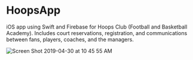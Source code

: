# HoopsApp
iOS app using Swift and Firebase for Hoops Club (Football and Basketball Academy).
Includes court reservations, registration, and communications between fans, players, coaches, and the managers. 

![Screen Shot 2019-04-30 at 10 45 55 AM](https://user-images.githubusercontent.com/20921475/56982022-246be400-6b35-11e9-825d-c8781e349f9b.png)
